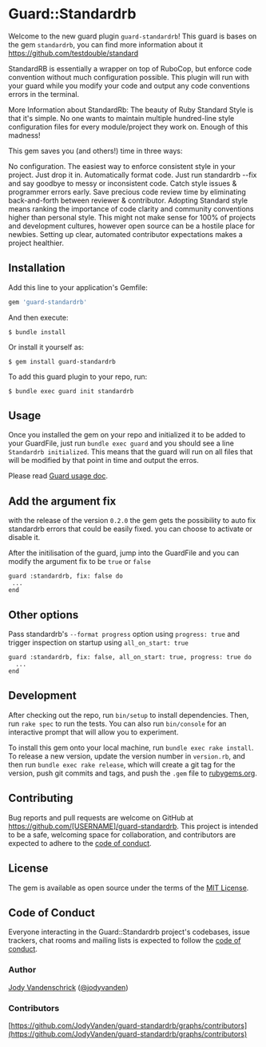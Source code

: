 # Guard::Standardrb

Welcome to the new guard plugin `guard-standardrb`!
This guard is bases on the gem `standardrb`, you can find more information about it https://github.com/testdouble/standard

StandardRB is essentially a wrapper on top of RuboCop, but enforce code convention without much configuration possible.
This plugin will run with your guard while you modify your code and output any code conventions errors in the terminal.

More Information about StandardRb:
The beauty of Ruby Standard Style is that it's simple. No one wants to maintain multiple hundred-line style configuration files for every module/project they work on. Enough of this madness!

This gem saves you (and others!) time in three ways:

No configuration. The easiest way to enforce consistent style in your project. Just drop it in.
Automatically format code. Just run standardrb --fix and say goodbye to messy or inconsistent code.
Catch style issues & programmer errors early. Save precious code review time by eliminating back-and-forth between reviewer & contributor.
Adopting Standard style means ranking the importance of code clarity and community conventions higher than personal style. This might not make sense for 100% of projects and development cultures, however open source can be a hostile place for newbies. Setting up clear, automated contributor expectations makes a project healthier.

## Installation

Add this line to your application's Gemfile:

```ruby
gem 'guard-standardrb'
```

And then execute:

    $ bundle install

Or install it yourself as:

    $ gem install guard-standardrb

To add this guard plugin to your repo, run:

    $ bundle exec guard init standardrb

## Usage

Once you installed the gem on your repo and initialized it to be added to your GuardFile,
just run `bundle exec guard` and you should see a line `Standardrb initialized`.
This means that the guard will run on all files that will be modified by that point in time and output the erros.

Please read [Guard usage doc](https://github.com/guard/guard#readme).

## Add the argument fix

with the release of the version `0.2.0` the gem gets the possibility to auto fix standardrb errors that could be easily fixed.
you can choose to activate or disable it.

After the initilisation of the guard, jump into the GuardFile and you can modify the argument fix to be `true` or `false`

```
guard :standardrb, fix: false do
 ...
end
```

## Other options

Pass standardrb's ```--format progress``` option using ```progress: true``` and trigger inspection on startup using ```all_on_start: true```

```
guard :standardrb, fix: false, all_on_start: true, progress: true do
  ...
end
```

## Development

After checking out the repo, run `bin/setup` to install dependencies. Then, run `rake spec` to run the tests. You can also run `bin/console` for an interactive prompt that will allow you to experiment.

To install this gem onto your local machine, run `bundle exec rake install`. To release a new version, update the version number in `version.rb`, and then run `bundle exec rake release`, which will create a git tag for the version, push git commits and tags, and push the `.gem` file to [rubygems.org](https://rubygems.org).

## Contributing

Bug reports and pull requests are welcome on GitHub at https://github.com/[USERNAME]/guard-standardrb. This project is intended to be a safe, welcoming space for collaboration, and contributors are expected to adhere to the [code of conduct](https://github.com/[USERNAME]/guard-standardrb/blob/master/CODE_OF_CONDUCT.md).


## License

The gem is available as open source under the terms of the [MIT License](https://opensource.org/licenses/MIT).

## Code of Conduct

Everyone interacting in the Guard::Standardrb project's codebases, issue trackers, chat rooms and mailing lists is expected to follow the [code of conduct](https://github.com/[USERNAME]/guard-standardrb/blob/master/CODE_OF_CONDUCT.md).

### Author

[Jody Vandenschrick](https://github.com/JodyVanden) ([@jodyvanden](https://twitter.com/jodyvanden))

### Contributors

[https://github.com/JodyVanden/guard-standardrb/graphs/contributors](https://github.com/JodyVanden/guard-standardrb/graphs/contributors)
